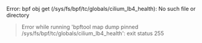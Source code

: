 Error: bpf obj get (/sys/fs/bpf/tc/globals/cilium_lb4_health): No such file or directory
> Error while running 'bpftool map dump pinned /sys/fs/bpf/tc/globals/cilium_lb4_health':  exit status 255

